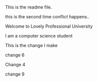 This is the readme file.

this is the second time conflict happens..

Welcome to Lovely Professional University

I am a computer science student

This is the change  I make

change 6

Change 4

change 9